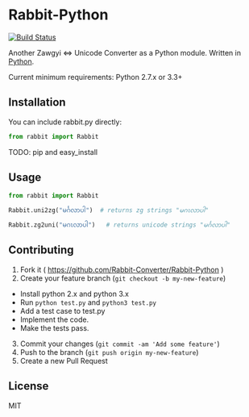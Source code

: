 # Rabbit-Python

[![Build Status](https://travis-ci.org/Rabbit-Converter/Rabbit-Python.svg?branch=master)](https://travis-ci.org/Rabbit-Converter/Rabbit-Python)

Another Zawgyi <=> Unicode Converter as a Python module. Written in [Python](https://www.python.org).

Current minimum requirements: Python 2.7.x or 3.3+

## Installation

You can include rabbit.py directly:

```python
from rabbit import Rabbit
```

TODO: pip and easy_install

## Usage

```python
from rabbit import Rabbit

Rabbit.uni2zg("မင်္ဂလာပါ")  # returns zg strings "မဂၤလာပါ"

Rabbit.zg2uni("မဂၤလာပါ")   # returns unicode strings "မင်္ဂလာပါ"
```

## Contributing

1. Fork it ( https://github.com/Rabbit-Converter/Rabbit-Python )
2. Create your feature branch (`git checkout -b my-new-feature`)
  - Install python 2.x and python 3.x
  - Run `python test.py` and `python3 test.py`
  - Add a test case to test.py
  - Implement the code.
  - Make the tests pass.
3. Commit your changes (`git commit -am 'Add some feature'`)
4. Push to the branch (`git push origin my-new-feature`)
5. Create a new Pull Request

## License
MIT
